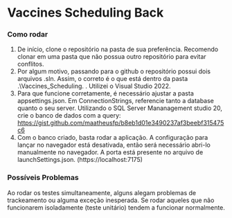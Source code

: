 # Vaccines Scheduling Back
### Como rodar
1. De início, clone o repositório na pasta de sua preferência. Recomendo clonar em uma pasta que não possua outro repositório para evitar conflitos.
2. Por algum motivo, passando para o github o repositório possui dois arquivos .sln. Assim, o correto é o que está dentro da pasta .\Vaccines_Scheduling\. . Utilizei o Visual Studio 2022.
3. Para que funcione corretamente, é necessário ajustar a pasta appsettings.json. Em ConnectionStrings, referencie tanto a database quanto o seu server. Utilizando o 
SQL Server Mananagement studio 20, crie o banco de dados com a query: https://gist.github.com/maatheusfp/b8eb1d01e3490237af3beebf315475c6
4. Com o banco criado, basta rodar a aplicação. A configuração para lançar no navegador está desativada, então será necessário abri-lo manualmente no navegador. A porta está presente 
no arquivo de launchSettings.json. (https://localhost:7175)

### Possíveis Problemas 
Ao rodar os testes simultaneamente, alguns alegam problemas de trackeamento ou alguma exceção inesperada. Se rodar aqueles que não funcionarem isoladamente (teste unitário) tendem a funcionar
normalmente. 



